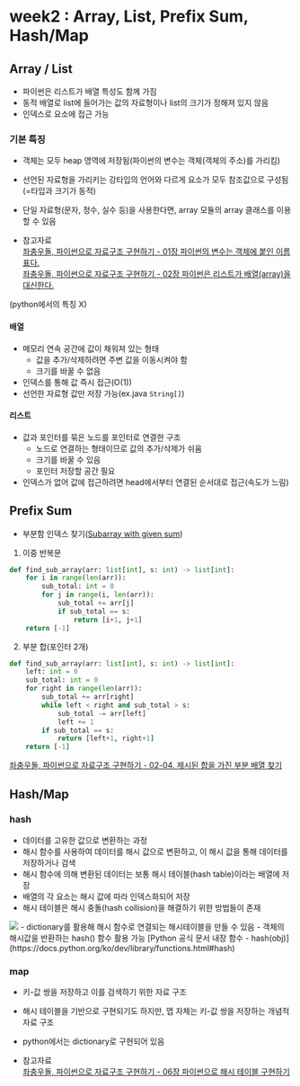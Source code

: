 # week2 : Array, List, Prefix Sum, Hash/Map

## Array / List
- 파이썬은 리스트가 배열 특성도 함께 가짐
- 동적 배열로 list에 들어가는 값의 자료형이나 list의 크기가 정해져 있지 않음
- 인덱스로 요소에 접근 가능

### 기본 특징
- 객체는 모두 heap 영역에 저장됨(파이썬의 변수는 객체(객체의 주소)를 가리킴)
- 선언된 자료형을 가리키는 강타입의 언어와 다르게 요소가 모두 참조값으로 구성됨(=타입과 크기가 동적)
- 단일 자료형(문자, 정수, 실수 등)을 사용한다면, array 모듈의 array 클래스를 이용할 수 있음

- 참고자료  
[좌충우돌, 파이썬으로 자료구조 구현하기 - 01장 파이썬의 변수는 객체에 붙인 이름표다.](https://wikidocs.net/189480)  
[좌충우돌, 파이썬으로 자료구조 구현하기 - 02장 파이썬은 리스트가 배열(array)을 대신한다.](https://wikidocs.net/189478)

(python에서의 특징 X)
#### 배열
- 메모리 연속 공간에 값이 채워져 있는 형태
	- 값을 추가/삭제하려면 주변 값을 이동시켜야 함
	- 크기를 바꿀 수 없음
- 인덱스를 통해 값 즉시 접근(O(1))
- 선언한 자료형 값만 저장 가능(ex.java ```String[]```)
#### 리스트
- 값과 포인터를 묶은 노드를 포인터로 연결한 구조
	- 노드로 연결하는 형태이므로 값의 추가/삭제가 쉬움
	- 크기를 바꿀 수 있음
	- 포인터 저장할 공간 필요
- 인덱스가 없어 값에 접근하려면 head에서부터 연결된 순서대로 접근(속도가 느림)

## Prefix Sum
- 부분함 인덱스 찾기([Subarray with given sum](https://www.geeksforgeeks.org/problems/subarray-with-given-sum-1587115621/1))
1. 이중 반복문
```python
def find_sub_array(arr: list[int], s: int) -> list[int]:
    for i in range(len(arr)):
        sub_total: int = 0
        for j in range(i, len(arr)):
            sub_total += arr[j]
            if sub_total == s:
                return [i+1, j+1]
    return [-1]
```
2. 부분 합(포인터 2개)
```python
def find_sub_array(arr: list[int], s: int) -> list[int]:
    left: int = 0
    sub_total: int = 0
    for right in range(len(arr)):
        sub_total += arr[right]
        while left < right and sub_total > s:
            sub_total -= arr[left]
            left += 1
        if sub_total == s:
            return [left+1, right+1]
    return [-1]
```

[좌충우돌, 파이썬으로 자료구조 구현하기 - 02-04. 제시된 합을 가진 부분 배열 찾기](https://wikidocs.net/224917)

## Hash/Map
### hash
- 데이터를 고유한 값으로 변환하는 과정
- 해시 함수를 사용하여 데이터를 해시 값으로 변환하고, 이 해시 값을 통해 데이터를 저장하거나 검색
- 해시 함수에 의해 변환된 데이터는 보통 해시 테이블(hash table)이라는 배열에 저장
- 배열의 각 요소는 해시 값에 따라 인덱스화되어 저장
- 해시 테이블은 해시 충돌(hash collision)을 해결하기 위한 방법들이 존재
<img src="https://wikidocs.net/images/page/193049/ds-043.png"/>
- dictionary를 활용해 해시 함수로 연결되는 해시테이블을 만들 수 있음
- 객체의 해시값을 반환하는 hash() 함수 활용 가능  
[Python 공식 문서 내장 함수 - hash(obj)](https://docs.python.org/ko/dev/library/functions.html#hash)  

### map
- 키-값 쌍을 저장하고 이를 검색하기 위한 자료 구조
- 해시 테이블을 기반으로 구현되기도 하지만, 맵 자체는 키-값 쌍을 저장하는 개념적 자료 구조
- python에서는 dictionary로 구현되어 있음  

- 참고자료  
[좌충우돌, 파이썬으로 자료구조 구현하기 - 06장 파이썬으로 해시 테이블 구현하기](https://wikidocs.net/193049)